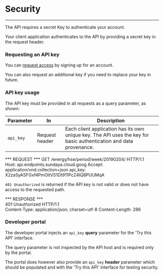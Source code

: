 # Security
---

The API requires a secret Key to authenticate your account. 

Your client applicaiton authenticates to the API by providing a secret key in the request header.

### Requesting an API key

You can [request access](mailto:admin@api.sundaya.com) by signing up for an account. 

You can also request an additional key if you need to replace your key in future.

### API key usage

The API key must be provided in all requests as a query parameter, as shown:

Parameter | In | Description
--- | --- | ---
`api_key` | Request header | Each client application has its own unique key. The API uses the key for basic authentication and data provenance. 


*** REQUEST ***	
GET /energy/hse/period/week/20190204/ HTTP/1.1	
Host: api.endpoints.sundaya.cloud.goog
Accept: application/vnd.collection+json	
api_key: X2zaSyASFGxf4PmOitVS1Dt911PcZ4IQ8PUUMqA


`401 Unauthorized` is returned if the API key is not valid or does not have access to the requested path.

*** RESPONSE ***	
401 Unauthorized HTTP/1.1	
Content-Type: application/json; charset=utf-8
Content-Length: 286

### Developer portal 

The developer portal injects an `api_key` **query** parameter for the 'Try this API' interface.

The query parameter is not inspected by the API host and is required only by the portal. 

The portal does however also provide an `api_key` **header** parameter which should be populated and with the 'Try this API' interface for testing security. 
